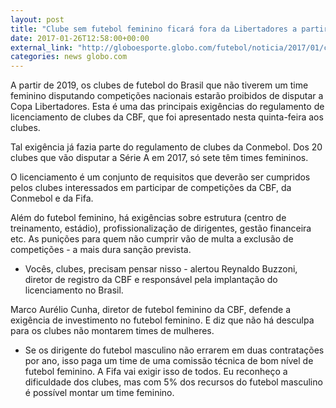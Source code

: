 ```yaml
---
layout: post
title: "Clube sem futebol feminino ficará fora da Libertadores a partir de 2019"
date: 2017-01-26T12:58:00+00:00
external_link: "http://globoesporte.globo.com/futebol/noticia/2017/01/clube-sem-futebol-feminino-ficara-fora-da-libertadores-partir-de-2019.html"
categories: news globo.com
---
```

A partir de 2019, os clubes de futebol do Brasil que não tiverem um time feminino disputando competições nacionais estarão proibidos de disputar a Copa Libertadores. Esta é uma das principais exigências do regulamento de licenciamento de clubes da CBF, que foi apresentado nesta quinta-feira aos clubes.&nbsp;  
  
Tal exigência já fazia parte do regulamento de clubes da Conmebol. Dos 20 clubes que vão disputar a Série A em 2017, só sete têm times femininos.  
  
O licenciamento é um conjunto de requisitos que deverão ser cumpridos pelos clubes interessados em participar de competições da CBF, da Conmebol e da Fifa.   
  
Além do futebol feminino, há exigências sobre estrutura (centro de treinamento, estádio), profissionalização de dirigentes, gestão financeira etc. As punições para quem não cumprir vão de multa a exclusão de competições - a mais dura sanção prevista.&nbsp;

- Vocês, clubes, precisam pensar nisso - alertou Reynaldo Buzzoni, diretor de registro da CBF e responsável pela implantação do licenciamento no Brasil.  
  
Marco Aurélio Cunha, diretor de futebol feminino da CBF, defende a exigência de investimento no futebol feminino. E diz que não há desculpa para os clubes não montarem times de mulheres.  
  
- Se os dirigente do futebol masculino não errarem em duas contratações por ano, isso paga um time de uma comissão técnica de bom nível de futebol feminino. A Fifa vai exigir isso de todos. Eu reconheço a dificuldade dos clubes, mas com 5% dos recursos do futebol masculino é possível montar um time feminino.

